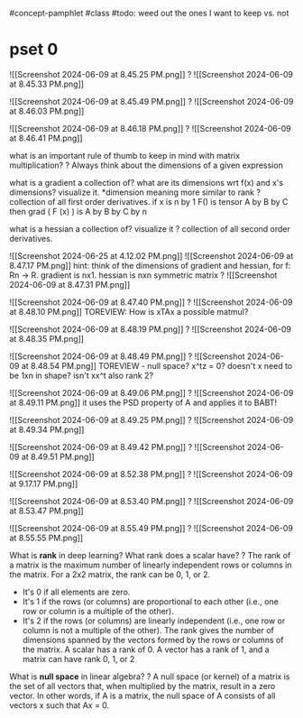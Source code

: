 #concept-pamphlet #class
#todo: weed out the ones I want to keep vs. not
# pset 0

![[Screenshot 2024-06-09 at 8.45.25 PM.png]]
?
![[Screenshot 2024-06-09 at 8.45.33 PM.png]]
<!--SR:!2024-10-06,76,270-->


![[Screenshot 2024-06-09 at 8.45.49 PM.png]]
?
![[Screenshot 2024-06-09 at 8.46.03 PM.png]]

![[Screenshot 2024-06-09 at 8.46.18 PM.png]]
?
![[Screenshot 2024-06-09 at 8.46.41 PM.png]]
<!--SR:!2024-10-25,58,190-->

what is an important rule of thumb to keep in mind with matrix multiplication?
?
Always think about the dimensions of a given expression

what is a gradient a collection of? what are its dimensions wrt f(x) and x's dimensions? visualize it.
*dimension meaning more similar to rank
?
collection of all first order derivatives.
if
x is n by 1
F() is tensor A by B by C
then
grad ( F (x) ) is A by B by C by n

what is a hessian a collection of? visualize it
?
collection of all second order derivatives.
<!--SR:!2025-01-24,129,260--> 

![[Screenshot 2024-06-25 at 4.12.02 PM.png]]
![[Screenshot 2024-06-09 at 8.47.17 PM.png]]
hint: think of the dimensions of gradient and hessian, for f: Rn -> R. gradient is nx1. hessian is nxn symmetric matrix
?
![[Screenshot 2024-06-09 at 8.47.31 PM.png]]
<!--SR:!2024-10-05,38,170-->

![[Screenshot 2024-06-09 at 8.47.40 PM.png]]
?
![[Screenshot 2024-06-09 at 8.48.10 PM.png]]
TOREVIEW: How is xTAx a possible matmul?
<!--SR:!2024-10-08,21,222--> 



![[Screenshot 2024-06-09 at 8.48.19 PM.png]]
?
![[Screenshot 2024-06-09 at 8.48.35 PM.png]]

![[Screenshot 2024-06-09 at 8.48.49 PM.png]]
?
![[Screenshot 2024-06-09 at 8.48.54 PM.png]]
TOREVIEW - null space? x^tz = 0? doesn't x need to be 1xn in shape? isn't xx^t also rank 2?
<!--SR:!2024-11-22,66,230-->

![[Screenshot 2024-06-09 at 8.49.06 PM.png]]
?
![[Screenshot 2024-06-09 at 8.49.11 PM.png]]
it uses the PSD property of A and applies it to BABT!
<!--SR:!2024-11-07,71,230-->


![[Screenshot 2024-06-09 at 8.49.25 PM.png]]
?
![[Screenshot 2024-06-09 at 8.49.34 PM.png]]
<!--SR:!2024-10-29,95,264-->

![[Screenshot 2024-06-09 at 8.49.42 PM.png]]
?
![[Screenshot 2024-06-09 at 8.49.51 PM.png]]
<!--SR:!2024-12-19,136,284-->


![[Screenshot 2024-06-09 at 8.52.38 PM.png]]
?
![[Screenshot 2024-06-09 at 9.17.17 PM.png]]
<!--SR:!2024-11-07,101,262-->





![[Screenshot 2024-06-09 at 8.53.40 PM.png]]
?
![[Screenshot 2024-06-09 at 8.53.47 PM.png]]
<!--SR:!2024-09-26,9,182-->





![[Screenshot 2024-06-09 at 8.55.49 PM.png]]
?
![[Screenshot 2024-06-09 at 8.55.55 PM.png]]
<!--SR:!2024-09-23,4,150-->

What is **rank** in deep learning? What rank does a scalar have?
?
The rank of a matrix is the maximum number of linearly independent rows or columns in the matrix. For a 2x2 matrix, the rank can be 0, 1, or 2.
- It's 0 if all elements are zero.
- It's 1 if the rows (or columns) are proportional to each other (i.e., one row or column is a multiple of the other).
- It's 2 if the rows (or columns) are linearly independent (i.e., one row or column is not a multiple of the other).
The rank gives the number of dimensions spanned by the vectors formed by the rows or columns of the matrix.
A scalar has a rank of 0. A vector has a rank of 1, and a matrix can have rank 0, 1, or 2
<!--SR:!2025-01-20,125,261-->

What is **null space** in linear algebra?
?
A null space (or kernel) of a matrix is the set of all vectors that, when multiplied by the matrix, result in a zero vector. In other words, if A is a matrix, the null space of A consists of all vectors x such that Ax = 0.
<!--SR:!2024-11-02,66,202-->
